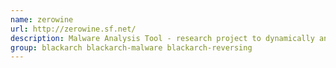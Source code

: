 ```yaml
---
name: zerowine
url: http://zerowine.sf.net/
description: Malware Analysis Tool - research project to dynamically analyze the behavior of malware URL : http://zerowine.
group: blackarch blackarch-malware blackarch-reversing
---
```

